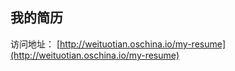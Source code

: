
## 我的简历
访问地址： [http://weituotian.oschina.io/my-resume](http://weituotian.oschina.io/my-resume)

<!--个人简历模板，内部包含：网页版(移动端和PC端响应式适配)、doc版-->

<!--## 使用-->
<!--在clone源代码后根据内容改即可，如果样式相变化的可以自行调整。-->

<!--关于目录：-->
<!--css目录存储less文件编译后的结果，less目录存储的文件时源文件。使用者在调整样式的时候直接调整css文件-->

<!--一点问题：-->
<!--PC端的样式由于使用了position:absolute，导致脱离了文档流，使用者在增加个人经历的时候，需要修改css样式。-->
<!--移动端无此问题-->


